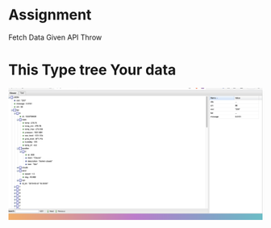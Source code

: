 # Assignment
Fetch Data Given API Throw 
<h1>This Type tree Your data</h1>
<img src="https://github.com/SachinYadav2/Assignment/blob/main/Screenshot%202023-08-01%20at%204.00.45%20PM.png" alt="Alt text" title="Optional title">
